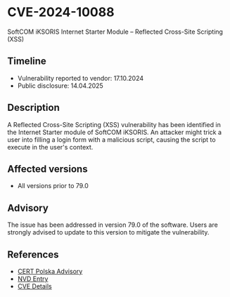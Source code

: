 # CVE-2024-10088
SoftCOM iKSORIS Internet Starter Module – Reflected Cross-Site Scripting (XSS)

## Timeline
- Vulnerability reported to vendor: 17.10.2024
- Public disclosure: 14.04.2025

## Description
A Reflected Cross-Site Scripting (XSS) vulnerability has been identified in the Internet Starter module of SoftCOM iKSORIS. An attacker might trick a user into filling a login form with a malicious script, causing the script to execute in the user's context.

## Affected versions
- All versions prior to 79.0

## Advisory
The issue has been addressed in version 79.0 of the software. Users are strongly advised to update to this version to mitigate the vulnerability.

## References
- [CERT Polska Advisory](https://cert.pl/en/posts/2025/04/CVE-2024-10088/)
- [NVD Entry](https://nvd.nist.gov/vuln/detail/CVE-2024-10088)
- [CVE Details](https://www.cve.org/CVERecord?id=CVE-2024-10088)
